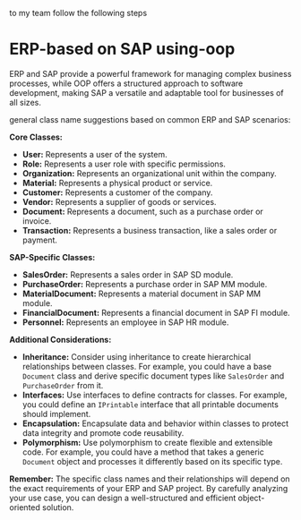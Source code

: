 to my team follow the following steps 
# ERP-based on SAP using-oop
ERP and SAP provide a powerful framework for managing complex business processes, while OOP offers a structured approach to software development, making SAP a versatile and adaptable tool for businesses of all sizes.

general class name suggestions based on common ERP and SAP scenarios:

**Core Classes:**

*   **User:** Represents a user of the system.
*   **Role:** Represents a user role with specific permissions.
*   **Organization:** Represents an organizational unit within the company.
*   **Material:** Represents a physical product or service.
*   **Customer:** Represents a customer of the company.
*   **Vendor:** Represents a supplier of goods or services.
*   **Document:** Represents a document, such as a purchase order or invoice.
*   **Transaction:** Represents a business transaction, like a sales order or payment.

**SAP-Specific Classes:**

*   **SalesOrder:** Represents a sales order in SAP SD module.
*   **PurchaseOrder:** Represents a purchase order in SAP MM module.
*   **MaterialDocument:** Represents a material document in SAP MM module.
*   **FinancialDocument:** Represents a financial document in SAP FI module.
*   **Personnel:** Represents an employee in SAP HR module.

**Additional Considerations:**

*   **Inheritance:** Consider using inheritance to create hierarchical relationships between classes. For example, you could have a base `Document` class and derive specific document types like `SalesOrder` and `PurchaseOrder` from it.
*   **Interfaces:** Use interfaces to define contracts for classes. For example, you could define an `IPrintable` interface that all printable documents should implement.
*   **Encapsulation:** Encapsulate data and behavior within classes to protect data integrity and promote code reusability.
*   **Polymorphism:** Use polymorphism to create flexible and extensible code. For example, you could have a method that takes a generic `Document` object and processes it differently based on its specific type.

**Remember:** The specific class names and their relationships will depend on the exact requirements of your ERP and SAP project. By carefully analyzing your use case, you can design a well-structured and efficient object-oriented solution.
